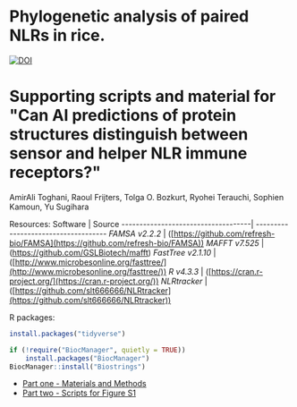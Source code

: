 # Phylogenetic analysis of paired NLRs in rice.

[![DOI](https://img.shields.io/badge/bioRxiv-doi.org/10.1101/2024.11.24.625045-BE2634.svg)](https://doi.org/10.1101/2024.11.24.625045)

# Supporting scripts and material for "Can AI predictions of protein structures distinguish between sensor and helper NLR immune receptors?"

AmirAli Toghani, Raoul Frijters, Tolga O. Bozkurt, Ryohei Terauchi, Sophien Kamoun, Yu Sugihara


Resources:
Software                            | Source
------------------------------------| ------------------------------------
*FAMSA v2.2.2*                      | ([https://github.com/refresh-bio/FAMSA](https://github.com/refresh-bio/FAMSA))
*MAFFT v7.525*                      | (https://github.com/GSLBiotech/mafft)
*FastTree v2.1.10*                  | ([http://www.microbesonline.org/fasttree/](http://www.microbesonline.org/fasttree/))
*R v4.3.3*                          | ([https://cran.r-project.org/](https://cran.r-project.org/))
*NLRtracker*                        | ([https://github.com/slt666666/NLRtracker](https://github.com/slt666666/NLRtracker))



R packages:
```R
install.packages("tidyverse")

if (!require("BiocManager", quietly = TRUE))
    install.packages("BiocManager")
BiocManager::install("Biostrings")
```


* [Part one - Materials and Methods](/01_materials_and_methods.md)
* [Part two - Scripts for Figure S1](/02_Figure_S1.md)
